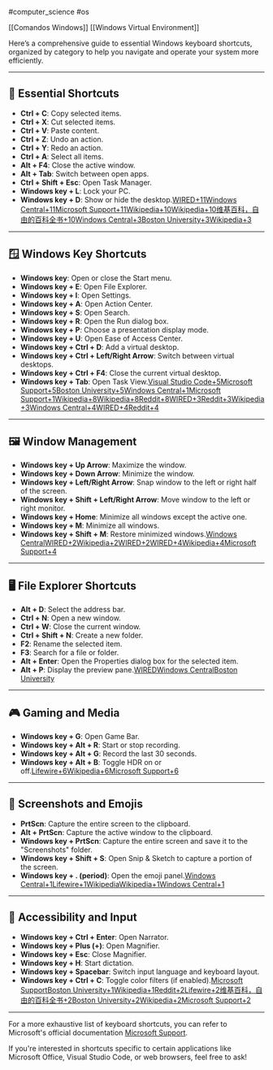 #computer_science #os 

[[Comandos Windows]]
[[Windows Virtual Environment]]

Here’s a comprehensive guide to essential Windows keyboard shortcuts, organized by category to help you navigate and operate your system more efficiently.

---

## 🔧 Essential Shortcuts

- **Ctrl + C**: Copy selected items.
- **Ctrl + X**: Cut selected items.
- **Ctrl + V**: Paste content.
- **Ctrl + Z**: Undo an action.
- **Ctrl + Y**: Redo an action.
- **Ctrl + A**: Select all items.
- **Alt + F4**: Close the active window.
- **Alt + Tab**: Switch between open apps.
- **Ctrl + Shift + Esc**: Open Task Manager.
- **Windows key + L**: Lock your PC.
- **Windows key + D**: Show or hide the desktop.[WIRED+11Windows Central+11Microsoft Support+11](https://www.windowscentral.com/best-windows-10-keyboard-shortcuts?utm_source=chatgpt.com)[Wikipedia+10Wikipedia+10维基百科，自由的百科全书+10](https://en.wikipedia.org/wiki/Table_of_keyboard_shortcuts?utm_source=chatgpt.com)[Windows Central+3Boston University+3Wikipedia+3](https://www.bu.edu/eso/help-support/keyboard-shortcuts/?utm_source=chatgpt.com)

---

## 🪟 Windows Key Shortcuts

- **Windows key**: Open or close the Start menu.
- **Windows key + E**: Open File Explorer.
- **Windows key + I**: Open Settings.
- **Windows key + A**: Open Action Center.
- **Windows key + S**: Open Search.
- **Windows key + R**: Open the Run dialog box.
- **Windows key + P**: Choose a presentation display mode.
- **Windows key + U**: Open Ease of Access Center.
- **Windows key + Ctrl + D**: Add a virtual desktop.
- **Windows key + Ctrl + Left/Right Arrow**: Switch between virtual desktops.
- **Windows key + Ctrl + F4**: Close the current virtual desktop.
- **Windows key + Tab**: Open Task View.[Visual Studio Code+5Microsoft Support+5Boston University+5](https://support.microsoft.com/en-us/windows/keyboard-shortcuts-in-windows-dcc61a57-8ff0-cffe-9796-cb9706c75eec?utm_source=chatgpt.com)[Windows Central+1Microsoft Support+1](https://www.windowscentral.com/best-windows-10-keyboard-shortcuts?utm_source=chatgpt.com)[Wikipedia+8Wikipedia+8Reddit+8](https://en.wikipedia.org/wiki/Windows_key?utm_source=chatgpt.com)[WIRED+3Reddit+3Wikipedia+3](https://www.reddit.com/r/Windows10/comments/r1yi29/a_complete_list_of_key_shortcuts_involving_the/?utm_source=chatgpt.com)[Windows Central+4WIRED+4Reddit+4](https://www.wired.com/2015/07/windows-10-keyboard-shortcuts?utm_source=chatgpt.com)

---

## 🖼️ Window Management

- **Windows key + Up Arrow**: Maximize the window.
- **Windows key + Down Arrow**: Minimize the window.
- **Windows key + Left/Right Arrow**: Snap window to the left or right half of the screen.
- **Windows key + Shift + Left/Right Arrow**: Move window to the left or right monitor.
- **Windows key + Home**: Minimize all windows except the active one.
- **Windows key + M**: Minimize all windows.
- **Windows key + Shift + M**: Restore minimized windows.[Windows Central](https://www.windowscentral.com/best-windows-10-keyboard-shortcuts?utm_source=chatgpt.com)[WIRED+2Wikipedia+2WIRED+2](https://en.wikipedia.org/wiki/Table_of_keyboard_shortcuts?utm_source=chatgpt.com)[WIRED+4Wikipedia+4Microsoft Support+4](https://en.wikipedia.org/wiki/Windows_key?utm_source=chatgpt.com)

---

## 🖥️ File Explorer Shortcuts

- **Alt + D**: Select the address bar.
- **Ctrl + N**: Open a new window.
- **Ctrl + W**: Close the current window.
- **Ctrl + Shift + N**: Create a new folder.
- **F2**: Rename the selected item.
- **F3**: Search for a file or folder.
- **Alt + Enter**: Open the Properties dialog box for the selected item.
- **Alt + P**: Display the preview pane.[WIRED](https://www.wired.com/story/quick-select-keyboard-shortcuts-no-mouse?utm_source=chatgpt.com)[Windows Central](https://www.windowscentral.com/best-windows-10-keyboard-shortcuts?utm_source=chatgpt.com)[Boston University](https://www.bu.edu/eso/help-support/keyboard-shortcuts/?utm_source=chatgpt.com)

---

## 🎮 Gaming and Media

- **Windows key + G**: Open Game Bar.
- **Windows key + Alt + R**: Start or stop recording.
- **Windows key + Alt + G**: Record the last 30 seconds.
- **Windows key + Alt + B**: Toggle HDR on or off.[Lifewire+6Wikipedia+6Microsoft Support+6](https://en.wikipedia.org/wiki/Windows_key?utm_source=chatgpt.com)

---

## 📸 Screenshots and Emojis

- **PrtScn**: Capture the entire screen to the clipboard.
- **Alt + PrtScn**: Capture the active window to the clipboard.
- **Windows key + PrtScn**: Capture the entire screen and save it to the "Screenshots" folder.
- **Windows key + Shift + S**: Open Snip & Sketch to capture a portion of the screen.
- **Windows key + . (period)**: Open the emoji panel.[Windows Central+1Lifewire+1](https://www.windowscentral.com/best-windows-10-keyboard-shortcuts?utm_source=chatgpt.com)[Wikipedia](https://en.wikipedia.org/wiki/Table_of_keyboard_shortcuts?utm_source=chatgpt.com)[Wikipedia+1Windows Central+1](https://en.wikipedia.org/wiki/Windows_key?utm_source=chatgpt.com)

---

## 🧠 Accessibility and Input

- **Windows key + Ctrl + Enter**: Open Narrator.
- **Windows key + Plus (+)**: Open Magnifier.
- **Windows key + Esc**: Close Magnifier.
- **Windows key + H**: Start dictation.
- **Windows key + Spacebar**: Switch input language and keyboard layout.
- **Windows key + Ctrl + C**: Toggle color filters (if enabled).[Microsoft Support](https://support.microsoft.com/en-us/windows/keyboard-shortcuts-in-windows-dcc61a57-8ff0-cffe-9796-cb9706c75eec?utm_source=chatgpt.com)[Boston University+1Wikipedia+1](https://www.bu.edu/eso/help-support/keyboard-shortcuts/?utm_source=chatgpt.com)[Reddit+2Lifewire+2维基百科，自由的百科全书+2](https://www.lifewire.com/best-windows-keyboard-shortcuts-6503973?utm_source=chatgpt.com)[Boston University+2Wikipedia+2Microsoft Support+2](https://en.wikipedia.org/wiki/Windows_key?utm_source=chatgpt.com)

---

For a more exhaustive list of keyboard shortcuts, you can refer to Microsoft's official documentation [Microsoft Support](https://support.microsoft.com/en-us/windows/keyboard-shortcuts-in-windows-dcc61a57-8ff0-cffe-9796-cb9706c75eec?utm_source=chatgpt.com).

If you're interested in shortcuts specific to certain applications like Microsoft Office, Visual Studio Code, or web browsers, feel free to ask!